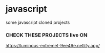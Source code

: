 # javascript
some javascript cloned projects

### CHECK THESE PROJECTS live ON
https://luminous-entremet-9ee46e.netlify.app/
